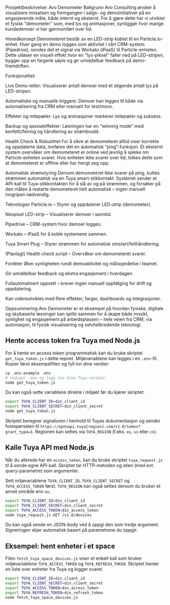 Prosjektbeskrivelse: Avo Demometer
Bakgrunn
Avo Consulting ønsker å visualisere innsatsen og fremgangen i salgs- og demoinitiativer på en engasjerende måte, både internt og eksternt. For å gjøre dette har vi utviklet et fysisk "demometer" som, med lys og animasjoner, synliggjør hvor mange kundedemoer vi har gjennomført over tid.

Hovedkonsept
Demometeret består av en LED-strip koblet til en Particle.io-enhet. Hver gang en demo logges som aktivitet i vårt CRM-system (Pipedrive), sendes det et signal via Workato (iPaaS) til Particle-enheten. Dette utløser en visuell effekt hvor en "lys-piksel" faller ned på LED-stripen, bygger opp en fargerik søyle og gir umiddelbar feedback på demo-fremdriften.

Funksjonalitet:

Live Demo-teller: Visualiserer antall demoer med et stigende antall lys på LED-stripen.

Automatiske og manuelle triggere: Demoer kan legges til både via automatisering fra CRM eller manuelt for test/moro.

Effekter og milepæler: Lys og animasjoner markerer milepæler og suksess.

Backup og spesialeffekter: Løsningen har en “winning mode” med konfetti/feiring og håndtering av strømbrudd.

Health Check & Robusthet
For å sikre at demometeret alltid viser korrekte og oppdaterte data, innføres det en automatisk “ping”-funksjon. Et eksternt system overvåker om demometeret er online ved jevnlig å sjekke om Particle-enheten svarer. Hvis enheten ikke svarer over tid, tolkes dette som at demometeret er offline eller har hengt seg opp.

Automatisk strømstyring
Dersom demometeret ikke svarer på ping, kuttes strømmen automatisk via en Tuya smart-stikkontakt. Systemet sender et API-kall til Tuya-stikkontakten for å slå av og på strømmen, og forsøker på den måten å restarte demometeret helt automatisk – ingen manuell inngripen nødvendig.

Teknologier
Particle.io – Styrer og oppdaterer LED-strip (demometer).

Neopixel LED-strip – Visualiserer demoer i sanntid.

Pipedrive – CRM-system hvor demoer logges.

Workato – iPaaS for å koble systemene sammen.

Tuya Smart Plug – Styrer strømmen for automatisk omstart/feilhåndtering.

(Planlagt) Health check script – Overvåker om demometeret svarer.

Fordeler
Øker synligheten rundt demoaktivitet og måloppnåelse i teamet.

Gir umiddelbar feedback og ekstra engasjement i hverdagen.

Fullautomatisert oppsett – krever ingen manuell oppfølging for drift og oppdatering.

Kan videreutvikles med flere effekter, farger, dashboards og integrasjoner.

Oppsummering
Avo Demometer er et eksempel på hvordan fysiske, digitale og skybaserte løsninger kan spille sammen for å skape både innsikt, synlighet og engasjement på arbeidsplassen – hele veien fra CRM, via automasjon, til fysisk visualisering og selvhelbredende teknologi.

## Hente access token fra Tuya med Node.js

For å hente en access token programmatisk kan du bruke skriptet `get_tuya_token.js` i dette repoet. Miljøvariablene kan legges i en `.env`-fil. Kopier først eksempelfilen og fyll inn dine verdier:

```bash
cp .env.example .env
# rediger .env og legg inn dine Tuya-verdier
node get_tuya_token.js
```

Du kan også sette variablene direkte i miljøet før du kjører skriptet:

```bash
export TUYA_CLIENT_ID=din_client_id
export TUYA_CLIENT_SECRET=din_client_secret
node get_tuya_token.js
```

Skriptet beregner signaturen i henhold til Tuyas dokumentasjon og sender forespørselen til `https://openapi.tuya{region}.com/v1.0/token?grant_type=1`. Regionen kan settes via `TUYA_REGION` (f.eks. `eu`, `us` eller `cn`).

## Kalle Tuya API med Node.js

Når du allerede har en `access_token`, kan du bruke skriptet `tuya_request.js` til å sende egne API-kall. Skriptet tar HTTP-metoden og stien (med evt. query-parametre) som argumenter.

Sett miljøvariablene `TUYA_CLIENT_ID`, `TUYA_CLIENT_SECRET` og `TUYA_ACCESS_TOKEN` først. `TUYA_REGION` kan også settes dersom du bruker et annet område enn `eu`.

```bash
export TUYA_CLIENT_ID=din_client_id
export TUYA_CLIENT_SECRET=din_client_secret
export TUYA_ACCESS_TOKEN=din_access_token
node tuya_request.js GET /v1.0/devices
```

Du kan også sende en JSON-body ved å oppgi den som tredje argument. Signeringen skjer automatisk basert på parametrene du oppgir.

## Eksempel: hent enheter i et space

Filen `fetch_tuya_space_devices.js` viser et enkelt kall som bruker miljøvariablene `TUYA_ACCESS_TOKEN` og `TUYA_REFRESH_TOKEN`. Skriptet henter en liste over enheter fra Tuya og logger svaret.

```bash
export TUYA_CLIENT_ID=din_client_id
export TUYA_CLIENT_SECRET=din_client_secret
export TUYA_ACCESS_TOKEN=din_access_token
export TUYA_REFRESH_TOKEN=din_refresh_token
node fetch_tuya_space_devices.js
```
